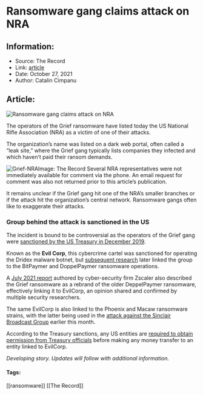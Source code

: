 # Ransomware gang claims attack on NRA
### 

## Information:
+ Source: The Record
+ Link: [article](https://therecord.media/ransomware-gang-claims-attack-on-nra/)
+ Date: October 27, 2021
+ Author: Catalin Cimpanu


## Article:
![Ransomware gang claims attack on NRA](https://therecord.media/wp-content/uploads/2021/10/NRA.jpg)

The operators of the Grief ransomware have listed today the US National Rifle Association (NRA) as a victim of one of their attacks.


The organization’s name was listed on a dark web portal, often called a “leak site,” where the Grief gang typically lists companies they infected and which haven’t paid their ransom demands.


![Grief-NRA](https://www-therecord.recfut.com/wp-content/uploads/2021/10/Grief-NRA-1024x574.png)Image: The Record
Several NRA representatives were not immediately available for comment via the phone. An email request for comment was also not returned prior to this article’s publication.


It remains unclear if the Grief gang hit one of the NRA’s smaller branches or if the attack hit the organization’s central network. Ransomware gangs often like to exaggerate their attacks.


### Group behind the attack is sanctioned in the US


The incident is bound to be controversial as the operators of the Grief gang were [sanctioned by the US Treasury in December 2019](https://home.treasury.gov/news/press-releases/sm845).


Known as the **Evil Corp**, this cybercrime cartel was sanctioned for operating the Dridex malware botnet, but [subsequent research](https://blog.bushidotoken.net/2021/10/ransomware-decryption-intelligence.html) later linked the group to the BitPaymer and DoppelPaymer ransomware operations.


A [July 2021 report](https://www.zscaler.com/blogs/security-research/doppelpaymer-continues-cause-grief-through-rebranding) authored by cyber-security firm Zscaler also described the Grief ransomware as a rebrand of the older DeppelPaymer ransomware, effectively linking it to EvilCorp, an opinion shared and confirmed by multiple security researchers.


The same EvilCorp is also linked to the Phoenix and Macaw ransomware strains, with the latter being used in the [attack against the Sinclair Broadcast Group](https://therecord.media/sinclair-tv-stations-disrupted-across-the-us-in-apparent-ransomware-attack/) earlier this month.


According to the Treasury sanctions, any US entities are [required to obtain permission from Treasury officials](https://www.zdnet.com/article/us-treasury-says-some-ransomware-payments-may-need-its-express-approval/) before making any money transfer to an entity linked to EvilCorp.


*Developing story. Updates will follow with additional information.*





#### Tags:
[[ransomware]] [[The Record]]
